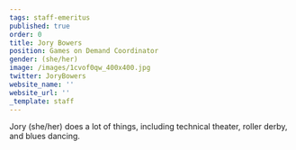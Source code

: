 ```yaml
---
tags: staff-emeritus
published: true
order: 0
title: Jory Bowers
position: Games on Demand Coordinator
gender: (she/her)
image: /images/1cvof0qw_400x400.jpg
twitter: JoryBowers
website_name: ''
website_url: ''
_template: staff
---
```


Jory (she/her) does a lot of things, including technical theater, roller derby, and blues dancing.
